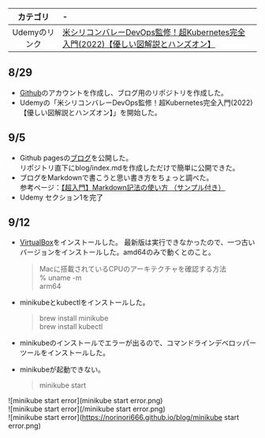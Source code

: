 |カテゴリ | - |
|:---:| :--- |
|Udemyのリンク | [米シリコンバレーDevOps監修！超Kubernetes完全入門(2022)【優しい図解説とハンズオン】](https://ibm-learning.udemy.com/course/kubernetes-docker-container-devops-kanzen-nyumon/) |

## 8/29
- [Github](https://github.com/)のアカウントを作成し、ブログ用のリポジトリを作成した。
- Udemyの「米シリコンバレーDevOps監修！超Kubernetes完全入門(2022)【優しい図解説とハンズオン】」を開始した。

## 9/5
- Github pagesの[ブログ](https://norinori666.github.io/blog/)を公開した。  
リポジトリ直下にblog/index.mdを作成しただけで簡単に公開できた。
- ブログをMarkdownで書こうと思い書き方をちょっと調べた。  
参考ページ：[【超入門】Markdown記法の使い方 （サンプル付き）](https://tech-blog.rakus.co.jp/entry/20200624/markdown#1-%E8%A6%8B%E5%87%BA%E3%81%97)
- Udemy セクション1を完了  

## 9/12
- [VirtualBox](https://www.virtualbox.org/)をインストールした。
  最新版は実行できなかったので、一つ古いバージョンをインストールした。amd64のみで動くとのこと。
  >Macに搭載されているCPUのアーキテクチャを確認する方法  
  >% uname -m  
  >arm64

- minikubeとkubectlをインストールした。
  >brew install minikube  
  >brew install kubectl  

- minikubeのインストールでエラーが出るので、コマンドラインデベロッパーツールをインストールした。
- minikubeが起動できない。
  >minikube start  

![minikube start error](minikube start error.png)  
![minikube start error](/minikube start error.png)  
![minikube start error](https://norinori666.github.io/blog/minikube start error.png)
  

  
